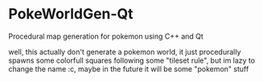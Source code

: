 # PokeWorldGen-Qt
Procedural map generation for pokemon using C++ and Qt

well, this actually don't generate a pokemon world, it just procedurally spawns some colorfull squares following some "tileset rule", but im lazy to change the name :c, maybe in the future it will be some "pokemon" stuff

